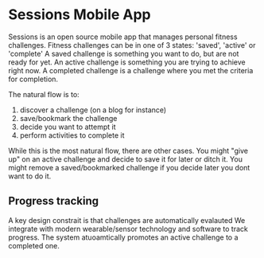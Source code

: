 # Sessions Mobile App

Sessions is an open source mobile app that manages personal fitness challenges.
Fitness challenges can be in one of 3 states: 'saved', 'active' or 'complete'
A saved challenge is something you want to do, but are not ready for yet.
An active challenge is something you are trying to achieve right now.
A completed challenge is a challenge where you met the criteria for completion.

The natural flow is to:

  1. discover a challenge (on a blog for instance)
  2. save/bookmark the challenge
  3. decide you want to attempt it
  4. perform activities to complete it
  
While this is the most natural flow, there are other cases.
You might "give up" on an active challenge and decide to save it for later or ditch it.
You might remove a saved/bookmarked challenge if you decide later you dont want to do it.

## Progress tracking

A key design constrait is that challenges are automatically evalauted
We integrate with modern wearable/sensor technology and software to track progress.
The system atuoamtically promotes an active challenge to a completed one.
